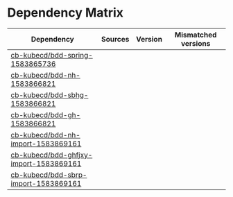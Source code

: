 # Dependency Matrix

Dependency | Sources | Version | Mismatched versions
---------- | ------- | ------- | -------------------
[cb-kubecd/bdd-spring-1583865736](https://github.com/cb-kubecd/bdd-spring-1583865736.git) |  | []() | 
[cb-kubecd/bdd-nh-1583866821](https://github.com/cb-kubecd/bdd-nh-1583866821.git) |  | []() | 
[cb-kubecd/bdd-sbhg-1583866821](https://github.com/cb-kubecd/bdd-sbhg-1583866821.git) |  | []() | 
[cb-kubecd/bdd-gh-1583866821](https://github.com/cb-kubecd/bdd-gh-1583866821.git) |  | []() | 
[cb-kubecd/bdd-nh-import-1583869161](https://github.com/cb-kubecd/bdd-nh-import-1583869161.git) |  | []() | 
[cb-kubecd/bdd-ghfjxy-import-1583869161](https://github.com/cb-kubecd/bdd-ghfjxy-import-1583869161.git) |  | []() | 
[cb-kubecd/bdd-sbrp-import-1583869161](https://github.com/cb-kubecd/bdd-sbrp-import-1583869161.git) |  | []() | 
